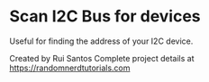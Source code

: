 Scan I2C Bus for devices
========================

Useful for finding the address of your I2C device.

Created by Rui Santos
Complete project details at https://randomnerdtutorials.com  
